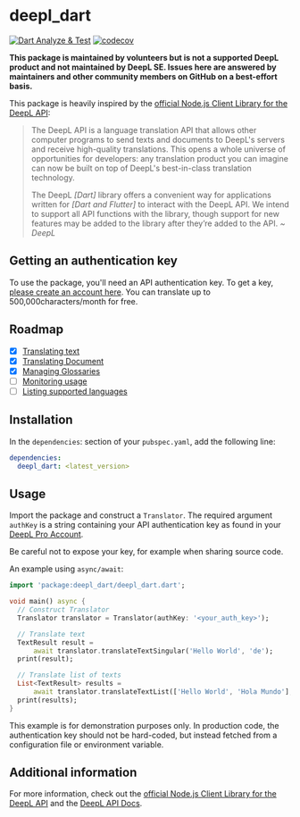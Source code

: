 # deepl_dart

[![Dart Analyze & Test](https://github.com/komape/deepl_dart/actions/workflows/dart_analyze_test.yml/badge.svg)](https://github.com/komape/deepl_dart/actions/workflows/dart_analyze_test.yml) [![codecov](https://codecov.io/gh/komape/deepl_dart/branch/master/graph/badge.svg?token=RF7B8BPD77)](https://codecov.io/gh/komape/deepl_dart)

**This package is maintained by volunteers but is not a supported DeepL product and not maintained by DeepL SE. Issues here are answered by maintainers and other community members on GitHub on a best-effort basis.**

This package is heavily inspired by the [official Node.js Client Library for the DeepL API](https://github.com/DeepLcom/deepl-node):

>The DeepL API is a language translation API that allows other computer programs to send texts and documents to DeepL's servers and receive high-quality translations. This opens a whole universe of opportunities for developers: any translation product you can imagine can now be built on top of DeepL's best-in-class translation technology.
>
>The DeepL *[Dart]* library offers a convenient way for applications written for *[Dart and Flutter]* to interact with the DeepL API. We intend to support all API functions with the library, though support for new features may be added to the library after they’re added to the API. *~ DeepL*

## Getting an authentication key

To use the package, you'll need an API authentication key. To get a key, [please create an account here](https://www.deepl.com/pro/change-plan#developer). You can translate up to 500,000characters/month for free.

## Roadmap

- [x] [Translating text](https://www.deepl.com/de/docs-api/translating-text/)
- [x] [Translating Document](https://www.deepl.com/de/docs-api/translating-documents/)
- [x] [Managing Glossaries](https://www.deepl.com/de/docs-api/managing-glossaries/)
- [ ] [Monitoring usage](https://www.deepl.com/de/docs-api/other-functions/monitoring-usage/)
- [ ] [Listing supported languages](https://www.deepl.com/de/docs-api/other-functions/listing-supported-languages/)

## Installation

In the `dependencies`: section of your `pubspec.yaml`, add the following line:

```yaml
dependencies:
  deepl_dart: <latest_version>
```

## Usage

Import the package and construct a `Translator`. The required argument `authKey` is a string containing your API authentication key as found in your [DeepL Pro Account](https://www.deepl.com/pro-account/).

Be careful not to expose your key, for example when sharing source code.

An example using `async/await`:

```dart
import 'package:deepl_dart/deepl_dart.dart';

void main() async {
  // Construct Translator
  Translator translator = Translator(authKey: '<your_auth_key>');

  // Translate text
  TextResult result =
      await translator.translateTextSingular('Hello World', 'de');
  print(result);

  // Translate list of texts
  List<TextResult> results =
      await translator.translateTextList(['Hello World', 'Hola Mundo'], 'de');
  print(results);
}
```

This example is for demonstration purposes only. In production code, the authentication key should not be hard-coded, but instead fetched from a configuration file or environment variable.

## Additional information

For more information, check out the [official Node.js Client Library for the DeepL API](https://github.com/DeepLcom/deepl-node) and the [DeepL API Docs](https://www.deepl.com/docs-api).
